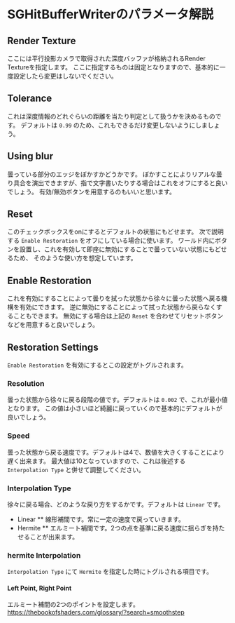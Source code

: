 ﻿# SGHitBufferWriterのパラメータ解説

## Render Texture

ここには平行投影カメラで取得された深度バッファが格納されるRender Textureを指定します。
ここに指定するものは固定となりますので、基本的に一度設定したら変更はしないでください。

## Tolerance

これは深度情報のどれぐらいの距離を当たり判定として扱うかを決めるものです。
デフォルトは `0.99` のため、これもできるだけ変更しないようにしましょう。

## Using blur

曇っている部分のエッジをぼかすかどうかです。
ぼかすことによりリアルな曇り具合を演出できますが、指で文字書いたりする場合はこれをオフにすると良いでしょう。
有効/無効ボタンを用意するのもいいと思います。

## Reset

このチェックボックスをonにするとデフォルトの状態にもどせます。
次で説明する `Enable Restoration` をオフにしている場合に使います。
ワールド内にボタンを設置し、これを有効して即座に無効にすることで曇っていない状態にもどせるため、
そのような使い方を想定しています。

## Enable Restoration

これを有効にすることによって曇りを拭った状態から徐々に曇った状態へ戻る機構を有効にできます。
逆に無効にすることによって拭った状態から戻らなくすることもできます。
無効にする場合は上記の `Reset` を合わせてリセットボタンなどを用意すると良いでしょう。

## Restoration Settings

`Enable Restoration` を有効にするとこの設定がトグルされます。

### Resolution

曇った状態から徐々に戻る段階の値です。デフォルトは `0.002` で、これが最小値となります。
この値は小さいほど綺麗に戻っていくので基本的にデフォルトが良いでしょう。

### Speed

曇った状態から戻る速度です。デフォルトは4で、数値を大きくすることにより遅く出来ます。
最大値は10となっていますので、これは後述する `Interpolation Type` と併せて調整してください。

### Interpolation Type

徐々に戻る場合、どのような戻り方をするかです。デフォルトは `Linear` です。

* Linear
** 線形補間です。常に一定の速度で戻っていきます。
* Hermite
** エルミート補間です。2つの点を基準に戻る速度に揺らぎを持たせることが出来ます。

### hermite Interpolation

`Interpolation Type` にて `Hermite` を指定した時にトグルされる項目です。

#### Left Point, Right Point

エルミート補間の2つのポイントを設定します。
https://thebookofshaders.com/glossary/?search=smoothstep